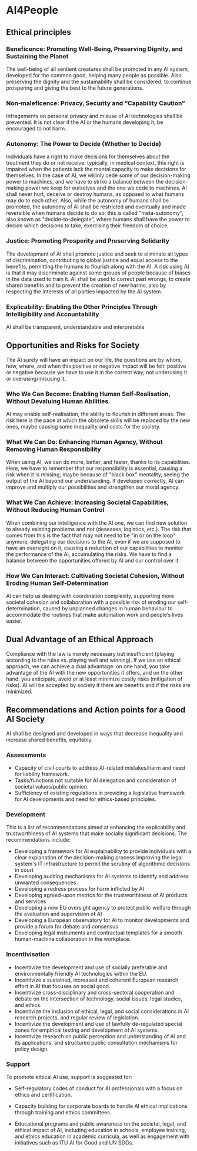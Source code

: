 # AI4People

## Ethical principles

### Beneficence: Promoting Well-Being, Preserving Dignity, and Sustaining the Planet

The well-being of all sentient creatures shall be promoted in any AI system, developed for the common good, helping many people as possible. Also preserving the dignity and the sustainability shall be considered, to continue prospering and giving the best to the future generations.

### Non‐maleficence: Privacy, Security and “Capability Caution”

Infragements on personal privacy and misuse of AI technologies shall be prevented. It is not clear if the AI or the humans developing it, be encouraged to not harm. 

### Autonomy: The Power to Decide (Whether to Decide)

Individuals have a right to make decisions for themselves about the treatment they do or not receive: typically, in medical context, this right is impaired when the patients lack the mental capacity to make decisions for themselves. In the case of AI, we willinly cede some of our decision-making power to machines, and we have to strike a balance between the decision-making power we keep for ourselves and the one we cede to machines. AI shall never hurt, deceive or destroy humans, as opposed to what humans may do to each other. Also, while the autonomy of humans shall be promoted, the autonomy of AI shall be restricted and eventually and made reversible when humans decide to do so: this is called "meta-autonomy", also known as "decide-to-delegate", where humans shall have the power to decide which decisions to take, exercising their freedom of choice.

### Justice: Promoting Prosperity and Preserving Solidarity

The development of AI shall promote justice and seek to eliminate all types of discrimination, contributing to global justice and equal access to the benefits, permitting the humans to flourish along with the AI. A risk using AI is that it may discriminate against some groups of people because of biases in the data used to train it. AI shall be used to correct past wrongs, to create shared benefits and to prevent the creation of new harms, also by respecting the interests of all parties impacted by the AI system.

### Explicability: Enabling the Other Principles Through Intelligibility and Accountability

AI shall be transparent, understandable and interpretable

## Opportunities and Risks for Society

The AI surely will have an impact on our life, the questions are by whom, how, where, and when this positive or negative impact will be felt: positive or negative because we have to use it in the correct way, not underusing it or overusing/misusing it.

### Who We Can Become: Enabling Human Self‐Realisation, Without Devaluing Human Abilities

AI may enable self-realisation, the ability to flourish in different areas. The risk here is the pace at which the obsolete skills will be replaced by the new ones, maybe causing some inequality and costs for the society.

### What We Can Do: Enhancing Human Agency, Without Removing Human Responsibility

When using AI, we can do more, better, and faster, thanks to its capabilities. Here, we have to remember that our responsibility is essential, causing a risk when it is missing, maybe because of "black box" mentality, seeing the output of the AI beyond our understanding. If developed correctly, AI can improve and multiply our possibilities and strengthen our moral agency.

### What We Can Achieve: Increasing Societal Capabilities, Without Reducing Human Control

When combining our intelligence with the AI one, we can find new solution to already existing problems and not (deseases, logistics, etc.). The risk that comes from this is the fact that may not need to be "in or on the loop" anymore, delegating our decisions to the AI, even if we are supposed to have an oversight on it, causing a reduction of our capabilities to monitor the performance of the AI, accumulating the risks. We have to find a balance between the opportunities offered by AI and our control over it.

### How We Can Interact: Cultivating Societal Cohesion, Without Eroding Human Self‐Determination

AI can help us dealing with coordination complexity, supporting more societal cohesion and collaboration with a possible risk of eroding our self-determination, caused by unplanned changes in human behaviour to accommodate the routines that make automation work and people’s lives easier. 

## Dual Advantage of an Ethical Approach

Compliance with the law is merely necessary but insufficient (playing according to the rules vs. playing well and winning). If we use an ethical approach, we can achieve a dual advantage: on one hand, you take advantage of the AI with the new opportunities it offers, and on the other hand, you anticipate, avoid or at least minimize costly risks (mitigation of risks). AI will be accepted by society if there are benefits and if the risks are minimized.

## Recommendations and Action points for a Good AI Society 

AI shall be designed and developed in ways that decrease inequality and increase shared benefits, equitably.

### Assessments

- Capacity of civil courts to address AI-related mistakes/harm and need for liability framework.
- Tasks/functions not suitable for AI delegation and consideration of societal values/public opinion.
- Sufficiency of existing regulations in providing a legislative framework for AI developments and need for ethics-based principles.

### Development

This is a list of recommendations aimed at enhancing the explicability and trustworthiness of AI systems that make socially significant decisions. The recommendations include:

- Developing a framework for AI explainability to provide individuals with a clear explanation of the decision-making process
    Improving the legal system's IT infrastructure to permit the scrutiny of algorithmic decisions in court
- Developing auditing mechanisms for AI systems to identify and address unwanted consequences
- Developing a redress process for harm inflicted by AI
- Developing agreed-upon metrics for the trustworthiness of AI products and services
- Developing a new EU oversight agency to protect public welfare through the evaluation and supervision of AI
- Developing a European observatory for AI to monitor developments and provide a forum for debate and consensus
- Developing legal instruments and contractual templates for a smooth human-machine collaboration in the workplace.

### Incentivisation

- Incentivize the development and use of socially preferable and environmentally friendly AI technologies within the EU.
- Incentivize a sustained, increased and coherent European research effort in AI that focuses on social good.
- Incentivize cross-disciplinary and cross-sectoral cooperation and debate on the intersection of technology, social issues, legal studies, and ethics.
- Incentivize the inclusion of ethical, legal, and social considerations in AI research projects, and regular review of legislation.
- Incentivize the development and use of lawfully de-regulated special zones for empirical testing and development of AI systems.
- Incentivize research on public perception and understanding of AI and its applications, and structured public consultation mechanisms for policy design.

### Support

To promote ethical AI use, support is suggested for:

- Self-regulatory codes of conduct for AI professionals with a focus on ethics and certification.

- Capacity building for corporate boards to handle AI ethical implications through training and ethics committees.

- Educational programs and public awareness on the societal, legal, and ethical impact of AI, including education in schools, employee training, and ethics education in academic curricula, as well as engagement with initiatives such as ITU AI for Good and UN SDGs.